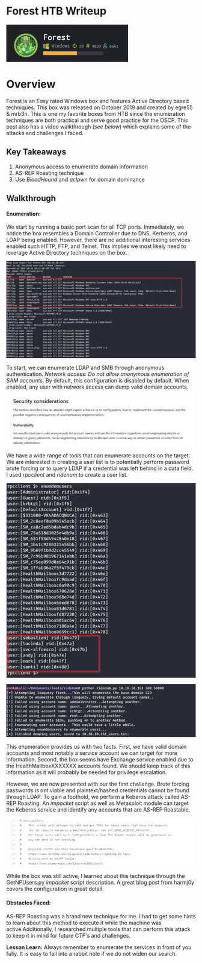 # Forest HTB Writeup 
![HTB Overivew](/assets/forest/forest-overview2.png)
# Overview
Forest is an *Easy* rated Windows box and features Active Directory based techniques. This box was released on October 2019 and created by egre55 & mrb3n. This is one my favorite boxes from HTB since the enumeration techniques are both practical and serve good practice for the OSCP. This post also has a video walkthrough (*see below*) which explains some of the attacks and challenges I faced.



## Key Takeaways
1. Anonymous access to enumerate domain information
2. AS-REP Roasting technique 
3. Use *BloodHound* and *aclpwn* for domain dominance 



## Walkthrough 

#### Enumeration:
We start by running a basic port scan for all TCP ports. Immediately, we notice the box resembles a Domain Controller due to DNS, Kerberos, and LDAP being enabled. However, there are no additional interesting services enabled such HTTP, FTP, and Telnet. This implies we most likely need to leverage Active Directory techniques on the box. 

![Nmap Scan](/assets/forest/nmap.png)

To start, we can enumerate LDAP and SMB through anonymous authentication. *Network access: Do not allow anonymous enumeration of SAM accounts*. By default, this configuration is disabled by default. When enabled, any user with network access can dump valid domain accounts. 

![Anonymous Access](/assets/forest/anonymous.png)

We have a wide range of tools that can enumerate accounts on the target. We are interested in creating a user list is to potentially perform password brute forcing or to query LDAP if a credential was left behind in a data field. I used *rpcclient* and *ridenum* to create a user list. 

![RPC Client](/assets/forest/rpcclientII.png)

![Ridenum](/assets/forest/ridenum.png)

This enumeration provides us with two facts. First, we have valid domain accounts and most notably a service account we can target for more information. Second, the box seems have Exchange service enabled due to the HealthMailboxXXXXXXX accounts found. We should keep track of this information as it will probably be needed for privilege escalation. 

However, we are now presented with our the first challenge. Brute forcing passwords is not viable and plaintext/hashed credentials cannot be found through LDAP. To gain a foothold, we perform a Keberos attack called AS-REP Roasting. An *impacket* script as well as Metasploit module can target the Keberos service and identify any accounts that are AS-REP Roastable. 


![GetNPUsers Description](/assets/forest/getnpuser-desc.png)

While the box was still active, I learned about this technique through the GetNPUsers.py *impacket* script description. A great blog post from harmj0y covers the configuration in great detail. 


#### Obstacles Faced:
AS-REP Roasting was a brand new technique for me. I had to get some hints to learn about this method to execute it while the machine was active.Additionally, I researched multiple tools that can perform this attack to keep it in mind for future CTF's and challenges. 

**Lesson Learn:** Always remember to enumerate the services in front of you fully. It is easy to fall into a rabbit hole if we do not widen our search. 